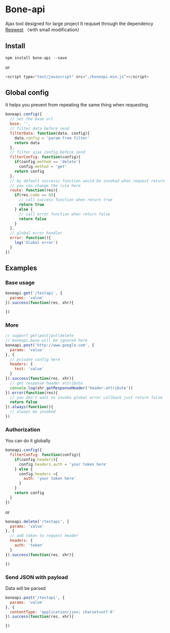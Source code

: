 # Bone-api

Ajax tool designed for large project
It requset through the dependency [Reqwest](https://github.com/ded/reqwest) （with small modification）


## Install

```
npm install bone-api --save
```
or
```javascript
<script type="text/javascript" src="./boneapi.min.js"></script>
```


## Global config
It helps you prevent from repeating the same thing when requesting.

```javascript
boneapi.config({
  // set the base url
  base: '',
  // filter data before send
  filterData: function(data, config){
    data.config = 'param from filter'
    return data
  },
  // filter ajax config before send
  filterConfig: function(config){
    if(config.method == 'delete')
      config.method = 'get'
    return config
  },
  // by default successs function would be invoked when request return status 200
  // you can change the rule here
  route: function(res){
    if(res.code == 0){
      // call success function when return true
      return true
    } else {
      // call error function when return false
      return false
    }
  },
  // global error handler
  error: function(){
    log('Global error')
  }
})
```

## Examples
### Base usage
```javascript
boneapi.get('/testapi', {
  params: 'value'
}).success(function(res, xhr){

})
```

### More
```javascript
// support get|post|put|delete
// boneapi.base will be ignored here
boneapi.post('http://www.google.com', {
  params: 'value'
}, {
  // private config here
  headers: {
    test: 'value'
  }
}).success(function(res, xhr){
  // get response header attribute
  console.log(xhr.getResponseHeader('header-attribute'))
}).error(function(res){
  // you don't want to invoke global error callback just return false
  return false
}).always(function(){
  // always be invoked
})
```

### Authorization
You can do it globally
```javascript
boneapi.config({
  filterConfig: function(config){
    if(config.headers){
      config.headers.auth = 'your token here'
    } else {
      config.headers ={
        auth: 'your token here'
      }
    }
    return config
  }
})
```
or
```javascript
boneapi.delete('/testapi', {
  params: 'value'
}, {
  // add token to request header
  headers: {
    auth: 'token'
  }
}).success(function(res, xhr){

})
```

### Send JSON with payload
Data will be parsed
```javascript
boneapi.post('/testapi', {
  params: 'value'
}, {
  contentType: 'application/json; charset=utf-8'
}).success(function(res, xhr){

})
```
